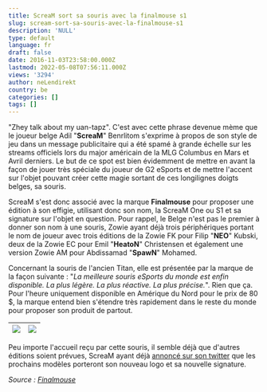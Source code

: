 ```yaml
---
title: ScreaM sort sa souris avec la finalmouse s1
slug: scream-sort-sa-souris-avec-la-finalmouse-s1
description: 'NULL'
type: default
language: fr
draft: false
date: 2016-11-03T23:58:00.000Z
lastmod: 2022-05-08T07:56:11.000Z
views: '3294'
author: neLendirekt
country: be
categories: []
tags: []
---
```

"Zhey talk about my uan-tapz". C'est avec cette phrase devenue mème que le joueur belge Adil "**ScreaM**" Benrlitom s'exprime à propos de son style de jeu dans un message publicitaire qui a été spamé à grande échelle sur les streams officiels lors du major américain de la MLG Columbus en Mars et Avril derniers. Le but de ce spot est bien évidemment de mettre en avant la façon de jouer très spéciale du joueur de G2 eSports et de mettre l'accent sur l'objet pouvant créer cette magie sortant de ces longilignes doigts belges, sa souris. 

ScreaM s'est donc associé avec la marque **Finalmouse** pour proposer une édition à son effigie, utilisant donc son nom, la ScreaM One ou S1 et sa signature sur l'objet en question. Pour rappel, le Belge n'est pas le premier à donner son nom à une souris, Zowie ayant déjà trois périphériques portant le nom de joueur avec trois éditions de la Zowie FK pour Filip "**NEO**" Kubski, deux de la Zowie EC pour Emil "**HeatoN**" Christensen et également une version Zowie AM pour Abdissamad "**SpawN**" Mohamed.

Concernant la souris de l'ancien Titan, elle est présentée par la marque de la façon suivante : "_La meilleure souris eSports du monde est enfin disponible. La plus légère. La plus réactive. La plus précise._". Rien que ça. Pour l'heure uniquement disponible en Amérique du Nord pour le prix de 80 $, la marque entend bien s'étendre très rapidement dans le reste du monde pour proposer son produit de partout. 

| ![](../../../../storage/images/581c87ad1093a_blue-image-1.jpg) | ![](../../../../storage/images/581c87cad6fd8_blue-image-2.jpg) |
| -------------------------------------------------------------- | -------------------------------------------------------------- |

  
Peu importe l'accueil reçu par cette souris, il semble déjà que d'autres éditions soient prévues, ScreaM ayant déjà [annoncé sur son twitter](https://twitter.com/G2ScreaM/status/794009308090363905?lang=en) que les prochains modèles porteront son nouveau logo et sa nouvelle signature.

_Source : [Finalmouse](http://www.finalmouse.com/shop.php)_
